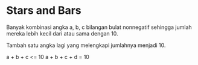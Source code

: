 # Stars and Bars

Banyak kombinasi angka a, b, c bilangan bulat nonnegatif sehingga jumlah mereka lebih kecil dari atau sama dengan 10.

Tambah satu angka lagi yang melengkapi jumlahnya menjadi 10.

a + b + c <= 10
a + b + c + d = 10